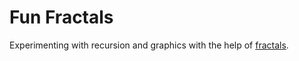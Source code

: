 # Fun Fractals

Experimenting with recursion and graphics with the help of [fractals](https://en.wikipedia.org/wiki/Fractal).
